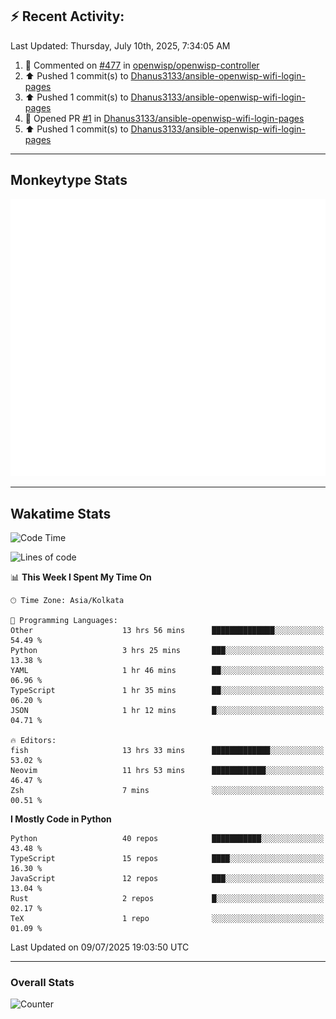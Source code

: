 ## :zap: Recent Activity:
<!--RECENT_ACTIVITY:last_update-->
Last Updated: Thursday, July 10th, 2025, 7:34:05 AM
<!--RECENT_ACTIVITY:last_update_end-->
<!--RECENT_ACTIVITY:start-->
1. 💬 Commented on [#477](https://github.com/openwisp/openwisp-controller/issues/477#issuecomment-3052029823) in [openwisp/openwisp-controller](https://github.com/openwisp/openwisp-controller)<br>
2. ⬆️ Pushed 1 commit(s) to [Dhanus3133/ansible-openwisp-wifi-login-pages](https://github.com/Dhanus3133/ansible-openwisp-wifi-login-pages)<br>
3. ⬆️ Pushed 1 commit(s) to [Dhanus3133/ansible-openwisp-wifi-login-pages](https://github.com/Dhanus3133/ansible-openwisp-wifi-login-pages)<br>
4. 💪 Opened PR [#1](https://github.com/Dhanus3133/ansible-openwisp-wifi-login-pages/pull/1) in [Dhanus3133/ansible-openwisp-wifi-login-pages](https://github.com/Dhanus3133/ansible-openwisp-wifi-login-pages)<br>
5. ⬆️ Pushed 1 commit(s) to [Dhanus3133/ansible-openwisp-wifi-login-pages](https://github.com/Dhanus3133/ansible-openwisp-wifi-login-pages)<br>
<!--RECENT_ACTIVITY:end-->

---

## Monkeytype Stats
<a href="https://monkeytype.com/profile/dhanus">
  <img src="https://raw.githubusercontent.com/Dhanus3133/Dhanus3133/monkeytype/monkeytype-lb.svg" alt="Monkeytype Profile" />
</a>

---

## Wakatime Stats
<!--START_SECTION:waka-->
![Code Time](http://img.shields.io/badge/Code%20Time-2%2C794%20hrs%2029%20mins-blue)

![Lines of code](https://img.shields.io/badge/From%20Hello%20World%20I%27ve%20Written-4.8%20million%20lines%20of%20code-blue)

📊 **This Week I Spent My Time On** 

```text
🕑︎ Time Zone: Asia/Kolkata

💬 Programming Languages: 
Other                    13 hrs 56 mins      ██████████████░░░░░░░░░░░   54.49 % 
Python                   3 hrs 25 mins       ███░░░░░░░░░░░░░░░░░░░░░░   13.38 % 
YAML                     1 hr 46 mins        ██░░░░░░░░░░░░░░░░░░░░░░░   06.96 % 
TypeScript               1 hr 35 mins        ██░░░░░░░░░░░░░░░░░░░░░░░   06.20 % 
JSON                     1 hr 12 mins        █░░░░░░░░░░░░░░░░░░░░░░░░   04.71 % 

🔥 Editors: 
fish                     13 hrs 33 mins      █████████████░░░░░░░░░░░░   53.02 % 
Neovim                   11 hrs 53 mins      ████████████░░░░░░░░░░░░░   46.47 % 
Zsh                      7 mins              ░░░░░░░░░░░░░░░░░░░░░░░░░   00.51 % 
```

**I Mostly Code in Python** 

```text
Python                   40 repos            ███████████░░░░░░░░░░░░░░   43.48 % 
TypeScript               15 repos            ████░░░░░░░░░░░░░░░░░░░░░   16.30 % 
JavaScript               12 repos            ███░░░░░░░░░░░░░░░░░░░░░░   13.04 % 
Rust                     2 repos             █░░░░░░░░░░░░░░░░░░░░░░░░   02.17 % 
TeX                      1 repo              ░░░░░░░░░░░░░░░░░░░░░░░░░   01.09 % 
```




 Last Updated on 09/07/2025 19:03:50 UTC
<!--END_SECTION:waka-->
---

### Overall Stats

<img src="https://moe-counter.glitch.me/get/@Dhanus3133?theme=asoul" alt="Counter" />
